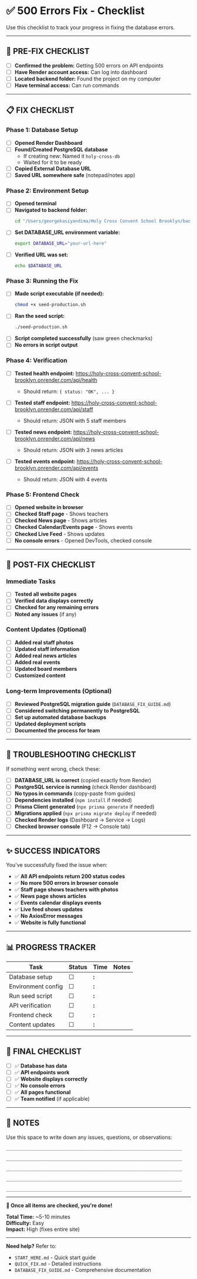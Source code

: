 # ✅ 500 Errors Fix - Checklist

Use this checklist to track your progress in fixing the database errors.

---

## 🎯 PRE-FIX CHECKLIST

- [ ] **Confirmed the problem:** Getting 500 errors on API endpoints
- [ ] **Have Render account access:** Can log into dashboard
- [ ] **Located backend folder:** Found the project on my computer
- [ ] **Have terminal access:** Can run commands

---

## 📋 FIX CHECKLIST

### Phase 1: Database Setup
- [ ] **Opened Render Dashboard**
- [ ] **Found/Created PostgreSQL database**
  - If creating new: Named it `holy-cross-db`
  - Waited for it to be ready
- [ ] **Copied External Database URL**
- [ ] **Saved URL somewhere safe** (notepad/notes app)

### Phase 2: Environment Setup
- [ ] **Opened terminal**
- [ ] **Navigated to backend folder:**
  ```bash
  cd "/Users/georgekasiyandima/Holy Cross Convent School Brooklyn/backend"
  ```
- [ ] **Set DATABASE_URL environment variable:**
  ```bash
  export DATABASE_URL="your-url-here"
  ```
- [ ] **Verified URL was set:**
  ```bash
  echo $DATABASE_URL
  ```

### Phase 3: Running the Fix
- [ ] **Made script executable (if needed):**
  ```bash
  chmod +x seed-production.sh
  ```
- [ ] **Ran the seed script:**
  ```bash
  ./seed-production.sh
  ```
- [ ] **Script completed successfully** (saw green checkmarks)
- [ ] **No errors in script output**

### Phase 4: Verification
- [ ] **Tested health endpoint:** 
  https://holy-cross-convent-school-brooklyn.onrender.com/api/health
  - Should return: `{ status: "OK", ... }`
  
- [ ] **Tested staff endpoint:**
  https://holy-cross-convent-school-brooklyn.onrender.com/api/staff
  - Should return: JSON with 5 staff members
  
- [ ] **Tested news endpoint:**
  https://holy-cross-convent-school-brooklyn.onrender.com/api/news
  - Should return: JSON with 3 news articles
  
- [ ] **Tested events endpoint:**
  https://holy-cross-convent-school-brooklyn.onrender.com/api/events
  - Should return: JSON with 4 events

### Phase 5: Frontend Check
- [ ] **Opened website in browser**
- [ ] **Checked Staff page** - Shows teachers
- [ ] **Checked News page** - Shows articles
- [ ] **Checked Calendar/Events page** - Shows events
- [ ] **Checked Live Feed** - Shows updates
- [ ] **No console errors** - Opened DevTools, checked console

---

## 🎯 POST-FIX CHECKLIST

### Immediate Tasks
- [ ] **Tested all website pages**
- [ ] **Verified data displays correctly**
- [ ] **Checked for any remaining errors**
- [ ] **Noted any issues** (if any)

### Content Updates (Optional)
- [ ] **Added real staff photos**
- [ ] **Updated staff information**
- [ ] **Added real news articles**
- [ ] **Added real events**
- [ ] **Updated board members**
- [ ] **Customized content**

### Long-term Improvements (Optional)
- [ ] **Reviewed PostgreSQL migration guide** (`DATABASE_FIX_GUIDE.md`)
- [ ] **Considered switching permanently to PostgreSQL**
- [ ] **Set up automated database backups**
- [ ] **Updated deployment scripts**
- [ ] **Documented the process for team**

---

## 🚨 TROUBLESHOOTING CHECKLIST

If something went wrong, check these:

- [ ] **DATABASE_URL is correct** (copied exactly from Render)
- [ ] **PostgreSQL service is running** (check Render dashboard)
- [ ] **No typos in commands** (copy-paste from guides)
- [ ] **Dependencies installed** (`npm install` if needed)
- [ ] **Prisma Client generated** (`npx prisma generate` if needed)
- [ ] **Migrations applied** (`npx prisma migrate deploy` if needed)
- [ ] **Checked Render logs** (Dashboard → Service → Logs)
- [ ] **Checked browser console** (F12 → Console tab)

---

## ✨ SUCCESS INDICATORS

You've successfully fixed the issue when:

- ✅ **All API endpoints return 200 status codes**
- ✅ **No more 500 errors in browser console**
- ✅ **Staff page shows teachers with photos**
- ✅ **News page shows articles**
- ✅ **Events calendar displays events**
- ✅ **Live feed shows updates**
- ✅ **No AxiosError messages**
- ✅ **Website is fully functional**

---

## 📊 PROGRESS TRACKER

| Task | Status | Time | Notes |
|------|--------|------|-------|
| Database setup | ☐ | __:__ | |
| Environment config | ☐ | __:__ | |
| Run seed script | ☐ | __:__ | |
| API verification | ☐ | __:__ | |
| Frontend check | ☐ | __:__ | |
| Content updates | ☐ | __:__ | |

---

## 🎯 FINAL CHECKLIST

- [ ] ✅ **Database has data**
- [ ] ✅ **API endpoints work**
- [ ] ✅ **Website displays correctly**
- [ ] ✅ **No console errors**
- [ ] ✅ **All pages functional**
- [ ] ✅ **Team notified** (if applicable)

---

## 📝 NOTES

Use this space to write down any issues, questions, or observations:

```
___________________________________________________________________

___________________________________________________________________

___________________________________________________________________

___________________________________________________________________

___________________________________________________________________
```

---

**🎉 Once all items are checked, you're done!**

**Total Time:** ~5-10 minutes  
**Difficulty:** Easy  
**Impact:** High (fixes entire site)  

---

**Need help?** Refer to:
- `START_HERE.md` - Quick start guide
- `QUICK_FIX.md` - Detailed instructions
- `DATABASE_FIX_GUIDE.md` - Comprehensive documentation


